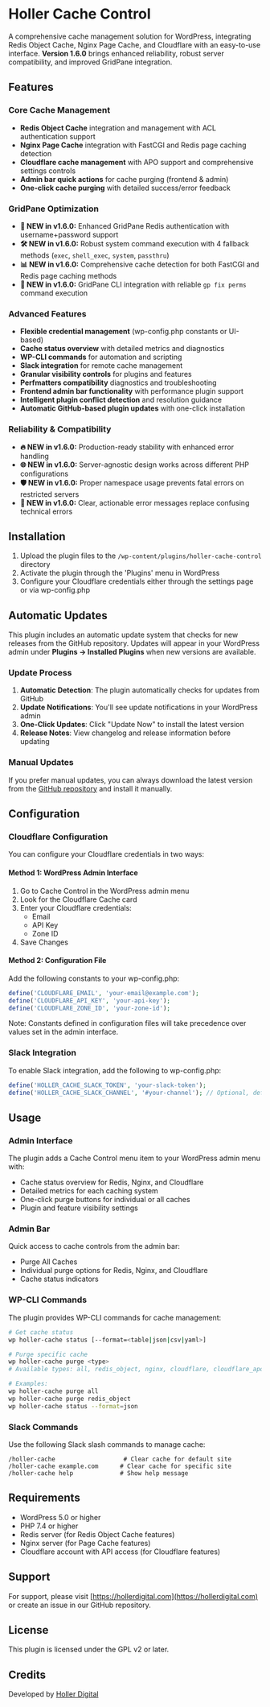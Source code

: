 # Holler Cache Control

A comprehensive cache management solution for WordPress, integrating Redis Object Cache, Nginx Page Cache, and Cloudflare with an easy-to-use interface. **Version 1.6.0** brings enhanced reliability, robust server compatibility, and improved GridPane integration.

## Features

### Core Cache Management
- **Redis Object Cache** integration and management with ACL authentication support
- **Nginx Page Cache** integration with FastCGI and Redis page caching detection
- **Cloudflare cache management** with APO support and comprehensive settings controls
- **Admin bar quick actions** for cache purging (frontend & admin)
- **One-click cache purging** with detailed success/error feedback

### GridPane Optimization
- **🚀 NEW in v1.6.0:** Enhanced GridPane Redis authentication with username+password support
- **🛠️ NEW in v1.6.0:** Robust system command execution with 4 fallback methods (`exec`, `shell_exec`, `system`, `passthru`)
- **📊 NEW in v1.6.0:** Comprehensive cache detection for both FastCGI and Redis page caching methods
- **🔧 NEW in v1.6.0:** GridPane CLI integration with reliable `gp fix perms` command execution

### Advanced Features
- **Flexible credential management** (wp-config.php constants or UI-based)
- **Cache status overview** with detailed metrics and diagnostics
- **WP-CLI commands** for automation and scripting
- **Slack integration** for remote cache management
- **Granular visibility controls** for plugins and features
- **Perfmatters compatibility** diagnostics and troubleshooting
- **Frontend admin bar functionality** with performance plugin support
- **Intelligent plugin conflict detection** and resolution guidance
- **Automatic GitHub-based plugin updates** with one-click installation

### Reliability & Compatibility
- **🔥 NEW in v1.6.0:** Production-ready stability with enhanced error handling
- **🌐 NEW in v1.6.0:** Server-agnostic design works across different PHP configurations
- **🛡️ NEW in v1.6.0:** Proper namespace usage prevents fatal errors on restricted servers
- **📱 NEW in v1.6.0:** Clear, actionable error messages replace confusing technical errors

## Installation

1. Upload the plugin files to the `/wp-content/plugins/holler-cache-control` directory
2. Activate the plugin through the 'Plugins' menu in WordPress
3. Configure your Cloudflare credentials either through the settings page or via wp-config.php

## Automatic Updates

This plugin includes an automatic update system that checks for new releases from the GitHub repository. Updates will appear in your WordPress admin under **Plugins → Installed Plugins** when new versions are available.

### Update Process
1. **Automatic Detection**: The plugin automatically checks for updates from GitHub
2. **Update Notifications**: You'll see update notifications in your WordPress admin
3. **One-Click Updates**: Click "Update Now" to install the latest version
4. **Release Notes**: View changelog and release information before updating

### Manual Updates
If you prefer manual updates, you can always download the latest version from the [GitHub repository](https://github.com/HollerDigital/holler-cache-control) and install it manually.

## Configuration

### Cloudflare Configuration

You can configure your Cloudflare credentials in two ways:

#### Method 1: WordPress Admin Interface

1. Go to Cache Control in the WordPress admin menu
2. Look for the Cloudflare Cache card
3. Enter your Cloudflare credentials:
   - Email
   - API Key
   - Zone ID
4. Save Changes

#### Method 2: Configuration File

Add the following constants to your wp-config.php:

```php
define('CLOUDFLARE_EMAIL', 'your-email@example.com');
define('CLOUDFLARE_API_KEY', 'your-api-key');
define('CLOUDFLARE_ZONE_ID', 'your-zone-id');
```

Note: Constants defined in configuration files will take precedence over values set in the admin interface.

### Slack Integration

To enable Slack integration, add the following to wp-config.php:

```php
define('HOLLER_CACHE_SLACK_TOKEN', 'your-slack-token');
define('HOLLER_CACHE_SLACK_CHANNEL', '#your-channel'); // Optional, default channel for notifications
```

## Usage

### Admin Interface

The plugin adds a Cache Control menu item to your WordPress admin menu with:
- Cache status overview for Redis, Nginx, and Cloudflare
- Detailed metrics for each caching system
- One-click purge buttons for individual or all caches
- Plugin and feature visibility settings

### Admin Bar

Quick access to cache controls from the admin bar:
- Purge All Caches
- Individual purge options for Redis, Nginx, and Cloudflare
- Cache status indicators

### WP-CLI Commands

The plugin provides WP-CLI commands for cache management:

```bash
# Get cache status
wp holler-cache status [--format=<table|json|csv|yaml>]

# Purge specific cache
wp holler-cache purge <type>
# Available types: all, redis_object, nginx, cloudflare, cloudflare_apo

# Examples:
wp holler-cache purge all
wp holler-cache purge redis_object
wp holler-cache status --format=json
```

### Slack Commands

Use the following Slack slash commands to manage cache:

```
/holler-cache                   # Clear cache for default site
/holler-cache example.com      # Clear cache for specific site
/holler-cache help             # Show help message
```

## Requirements

- WordPress 5.0 or higher
- PHP 7.4 or higher
- Redis server (for Redis Object Cache features)
- Nginx server (for Page Cache features)
- Cloudflare account with API access (for Cloudflare features)

## Support

For support, please visit [https://hollerdigital.com](https://hollerdigital.com) or create an issue in our GitHub repository.

## License

This plugin is licensed under the GPL v2 or later.

## Credits

Developed by [Holler Digital](https://hollerdigital.com)
